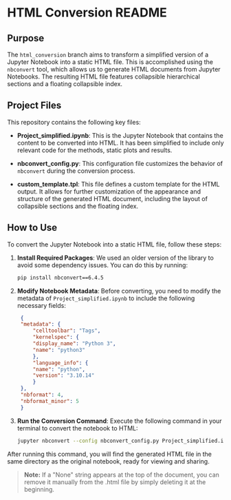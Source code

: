 # HTML Conversion README

## Purpose

The `html_conversion` branch aims to transform a simplified version of a Jupyter Notebook into a static HTML file. This is accomplished using the `nbconvert` tool, which allows us to generate HTML documents from Jupyter Notebooks. The resulting HTML file features collapsible hierarchical sections and a floating collapsible index.

## Project Files

This repository contains the following key files:

- **Project_simplified.ipynb**: This is the Jupyter Notebook that contains the content to be converted into HTML. It has been simplified to include only relevant code for the methods, static plots and results.

- **nbconvert_config.py**: This configuration file customizes the behavior of `nbconvert` during the conversion process. 

- **custom_template.tpl**: This file defines a custom template for the HTML output. It allows for further customization of the appearance and structure of the generated HTML document, including the layout of collapsible sections and the floating index.

## How to Use

To convert the Jupyter Notebook into a static HTML file, follow these steps:

1. **Install Required Packages**: We used an older version of the library to avoid some dependency issues. You can do this by running:

   ```bash
   pip install nbconvert==6.4.5
   ```

2. **Modify Notebook Metadata**: Before converting, you need to modify the metadata of `Project_simplified.ipynb` to include the following necessary fields:

   ```json
    {
    "metadata": {
        "celltoolbar": "Tags",
        "kernelspec": {
        "display_name": "Python 3",
        "name": "python3"
        },
        "language_info": {
        "name": "python",
        "version": "3.10.14"
        }
    },
    "nbformat": 4,
    "nbformat_minor": 5
    }
   ```

3. **Run the Conversion Command**: Execute the following command in your terminal to convert the notebook to HTML:

   ```bash
   jupyter nbconvert --config nbconvert_config.py Project_simplified.ipynb
   ```

After running this command, you will find the generated HTML file in the same directory as the original notebook, ready for viewing and sharing. 
> **Note:** If a "None" string appears at the top of the document, you can remove it manually from the .html file by simply deleting it at the beginning.